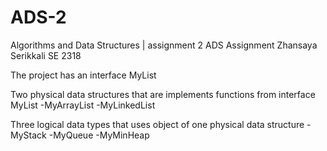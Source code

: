 # ADS-2
Algorithms and Data Structures | assignment 2
ADS Assignment Zhansaya Serikkali SE 2318

The project has an interface MyList

Two physical data structures that are implements functions from interface MyList -MyArrayList -MyLinkedList

Three logical data types that uses object of one physical data structure -MyStack -MyQueue -MyMinHeap
